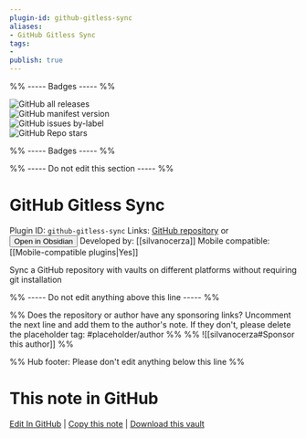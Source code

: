 ```yaml
---
plugin-id: github-gitless-sync
aliases:
- GitHub Gitless Sync
tags: 
- 
publish: true
---
```


%% ----- Badges ----- %%

![GitHub all releases](https://img.shields.io/github/downloads/silvanocerza/github-gitless-sync/total?color=573E7A&logo=github&style=for-the-badge)   
![GitHub manifest version](https://img.shields.io/github/manifest-json/v/silvanocerza/github-gitless-sync?color=573E7A&logo=github&style=for-the-badge)   
![GitHub issues by-label](https://img.shields.io/github/issues/silvanocerza/github-gitless-sync/help%20wanted?color=573E7A&logo=github&style=for-the-badge)   
![GitHub Repo stars](https://img.shields.io/github/stars/silvanocerza/github-gitless-sync?color=573E7A&logo=github&style=for-the-badge)

%% ----- Badges ----- %%

%% ----- Do not edit this section ----- %%

# GitHub Gitless Sync

Plugin ID: `github-gitless-sync`
Links: [GitHub repository](https://github.com/silvanocerza/github-gitless-sync) or [<button id=HH>Open in Obsidian</button>](obsidian://show-plugin?id=github-gitless-sync)
Developed by: [[silvanocerza]]
Mobile compatible: [[Mobile-compatible plugins|Yes]]

Sync a GitHub repository with vaults on different platforms without requiring git installation

%% ----- Do not edit anything above this line ----- %% 

%% Does the repository or author have any sponsoring links? Uncomment the next line and add them to the author's note. If they don't, please delete the placeholder tag: #placeholder/author %%
%% ![[silvanocerza#Sponsor this author]] %%

%% Hub footer: Please don't edit anything below this line %%

# This note in GitHub

<span class="git-footer">[Edit In GitHub](https://github.dev/obsidian-community/obsidian-hub/blob/main/02%20-%20Community%20Expansions/02.05%20All%20Community%20Expansions/Plugins/github-gitless-sync.md "git-hub-edit-note") | [Copy this note](https://raw.githubusercontent.com/obsidian-community/obsidian-hub/main/02%20-%20Community%20Expansions/02.05%20All%20Community%20Expansions/Plugins/github-gitless-sync.md "git-hub-copy-note") | [Download this vault](https://github.com/obsidian-community/obsidian-hub/archive/refs/heads/main.zip "git-hub-download-vault") </span>
